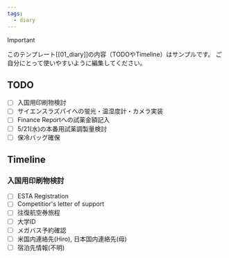 ```yaml
---
tags:
  - diary
---
```

> [!IMPORTANT]
> このテンプレート[[01_diary]]の内容（TODOやTimeline）はサンプルです。
> ご自分にとって使いやすいように編集してください。

## TODO

- [ ] 入国用印刷物検討
- [ ] サイエンスラズパイへの蛍光・温湿度計・カメラ実装
- [ ] Finance Reportへの試薬金額記入
- [ ] 5/21(水)の本番用試薬調製量検討
- [ ] 保冷バッグ確保

## Timeline
### 入国用印刷物検討
 - [ ] ESTA Registration
 - [ ] Competitior's letter of support
 - [ ] 往復航空券旅程
 - [ ] 大学ID
 - [ ] メガバス予約確認
 - [ ] 米国内連絡先(Hiro), 日本国内連絡先(母)
 - [ ] 宿泊先情報(不明)